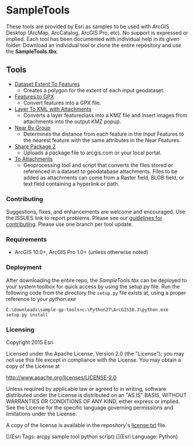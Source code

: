 # SampleTools

These tools are provided by Esri as samples to be used with ArcGIS Desktop (ArcMap, ArcCatalog, ArcGIS Pro, etc). No support is expressed or implied. Each tool has been documented with individual help in its given folder. Download an individual tool or clone the entire repository and use the **SampleTools.tbx**.

## Tools
* [Dataset Extent To Features](DatasetExtentToFeatures)
  * Creates a polygon for the extent of each input geodataset.
* [Features to GPX](FeaturesToGPX)
  * Convert features into a GPX file.
* [Layer To KML with Attachments](LayerToKML_attachments)
  * Converts a layer featureclass into a KMZ file and insert images from attachments into the output KMZ popup.
* [Near By Group](NearByGroup)
  * Determines the distance from each feature in the Input Features to the nearest feature with the same attributes in the Near Features.
* [Share Package 2](SharePackage2)
  * Uploads a package file to arcgis.com or your local portal.
* [To Attachments](ToAttachment)
  * Geoprocessing tool and script that converts the files stored or referenced in a dataset to geodatabase attachments. Files to be added as attachments can come from a Raster field, BLOB field, or text field containing a hyperlink or path.


### Contributing

Suggestions, fixes, and enhancements are welcome and encouraged. Use the ISSUES link to report problems. Please see our [guidelines for contributing](https://github.com/esri/contributing). Please use one branch per tool update.


### Requirements

* ArcGIS 10.0+, ArcGIS Pro 1.0+  (unless otherwise noted)

### Deployment

After downloading the entire repo, the _SampleTools.tbx_ can be deployed to your system toolbox for quick access by using the setup.py file. Run the following code from the directory the `setup.py` file exists at, using a proper reference to your _python.exe_

`C:\downloads\sample-gp-tools>c:\Python27\ArcGIS10.3\python.exe setup.py install `


### Licensing

Copyright 2015 Esri

Licensed under the Apache License, Version 2.0 (the "License");
you may not use this file except in compliance with the License.
You may obtain a copy of the License at

   http://www.apache.org/licenses/LICENSE-2.0

Unless required by applicable law or agreed to in writing, software
distributed under the License is distributed on an "AS IS" BASIS,
WITHOUT WARRANTIES OR CONDITIONS OF ANY KIND, either express or implied.
See the License for the specific language governing permissions and
limitations under the License.

A copy of the license is available in the repository's [license.txt](LICENSE) file.

[](Esri Tags: arcpy sample tool python script)
[](Esri Language: Python)​
